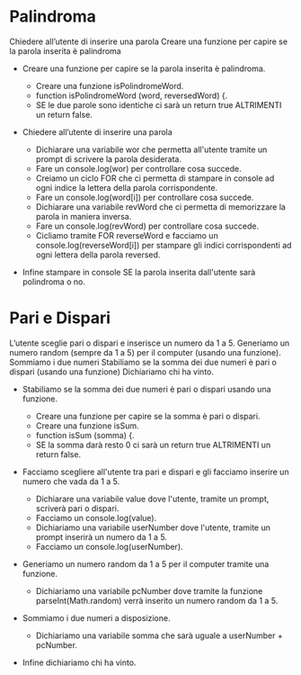 # Palindroma
Chiedere all’utente di inserire una parola Creare una funzione per capire se la parola inserita è palindroma

- Creare una funzione per capire se la parola inserita è palindroma.
  - Creare una funzione isPolindromeWord.
  - function isPolindromeWord (word, reversedWord) {.
  - SE le due parole sono identiche ci sarà un return true ALTRIMENTI un return false.
  

- Chiedere all’utente di inserire una parola
  - Dichiarare una variabile wor che permetta all'utente tramite un prompt di scrivere la parola desiderata.
  - Fare un console.log(wor) per controllare cosa succede.
  - Creiamo un ciclo FOR che ci permetta di stampare in console ad ogni indice la lettera della parola corrispondente.
  - Fare un console.log(word[i]) per controllare cosa succede.
  - Dichiarare una variabile revWord che ci permetta di memorizzare la parola in maniera inversa.
  - Fare un console.log(revWord) per controllare cosa succede.
   - Cicliamo tramite FOR reverseWord e facciamo un console.log(reverseWord[i]) per stampare gli indici corrispondenti ad ogni lettera della parola reversed.

- Infine stampare in console SE la parola inserita dall'utente sarà polindroma o no.

# Pari e Dispari

L’utente sceglie pari o dispari e inserisce un numero da 1 a 5. Generiamo un numero random (sempre da 1 a 5) per il computer (usando una funzione). Sommiamo i due numeri Stabiliamo se la somma dei due numeri è pari o dispari (usando una funzione) Dichiariamo chi ha vinto.

- Stabiliamo se la somma dei due numeri è pari o dispari usando una funzione.
  - Creare una funzione per capire se la somma è pari o dispari.
  - Creare una funzione isSum.
  - function isSum (somma) {.
  - SE la somma darà resto 0 ci sarà un return true ALTRIMENTI un return false.

- Facciamo scegliere all'utente tra pari e dispari e gli facciamo inserire un numero che vada da 1 a 5.
  - Dichiarare una variabile value dove l'utente, tramite un prompt, scriverà pari o dispari.
  - Facciamo un console.log(value).
  - Dichiariamo una variabile userNumber dove l'utente, tramite un prompt inserirà un numero da 1 a 5.
  - Facciamo un console.log(userNumber).
- Generiamo un numero random da 1 a 5 per il computer tramite una funzione.
  - Dichiariamo una variabile pcNumber dove tramite la funzione parseInt(Math.random) verrà inserito un numero random da 1 a 5.
- Sommiamo i due numeri a disposizione.
  - Dichiariamo una variabile somma che sarà uguale a userNumber + pcNumber.
- Infine dichiariamo chi ha vinto.